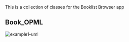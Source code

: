 This is a collection of classes for the Booklist Browser app

## Book_OPML

![example1-uml](http://www.plantuml.com/plantuml/proxy?cache=no&src=https://raw.githubusercontent.com/andysylvester/federated-bookshelves/master/class-diagrams/example_uml_book_opml.iuml)
